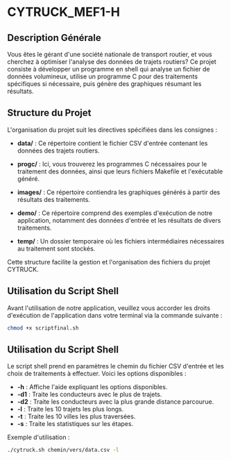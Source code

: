 # CYTRUCK_MEF1-H

## Description Générale

Vous êtes le gérant d'une société nationale de transport routier, et vous cherchez à optimiser l'analyse des données de trajets routiers? Ce projet consiste à développer un programme en shell qui analyse un fichier de données volumineux, utilise un programme C pour des traitements spécifiques si nécessaire, puis génère des graphiques résumant les résultats.

## Structure du Projet

L'organisation du projet suit les directives spécifiées dans les consignes :

- **data/** : Ce répertoire contient le fichier CSV d'entrée contenant les données des trajets routiers.

- **progc/** : Ici, vous trouverez les programmes C nécessaires pour le traitement des données, ainsi que leurs fichiers Makefile et l'exécutable généré.

- **images/** : Ce répertoire contiendra les graphiques générés à partir des résultats des traitements.

- **demo/** : Ce répertoire comprend des exemples d'exécution de notre application, notamment des données d'entrée et les résultats de divers traitements.

- **temp/** : Un dossier temporaire où les fichiers intermédiaires nécessaires au traitement sont stockés.

Cette structure facilite la gestion et l'organisation des fichiers du projet CYTRUCK.

## Utilisation du Script Shell

Avant l'utilisation de notre application, veuillez vous accorder les droits d'exécution de l'application dans votre terminal via la commande suivante :

```bash
chmod +x scriptfinal.sh
```
## Utilisation du Script Shell

Le script shell prend en paramètres le chemin du fichier CSV d'entrée et les choix de traitements à effectuer. Voici les options disponibles :

- **-h** : Affiche l'aide expliquant les options disponibles.
- **-d1** : Traite les conducteurs avec le plus de trajets.
- **-d2** : Traite les conducteurs avec la plus grande distance parcourue.
- **-l** : Traite les 10 trajets les plus longs.
- **-t** : Traite les 10 villes les plus traversées.
- **-s** : Traite les statistiques sur les étapes.

Exemple d'utilisation :

```bash
./cytruck.sh chemin/vers/data.csv -l
